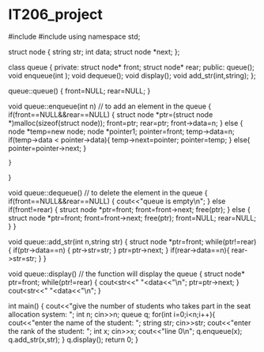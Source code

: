# IT206_project
#include <iostream>
#include <string>
using namespace std;

struct node
{
    string str;
    int data;
    struct node *next;
};

class queue
{
private:
    struct node* front;
    struct node* rear;
public:
    queue();
    void enqueue(int );
    void dequeue();
    void display();
    void add_str(int,string);
};

  queue::queue()
{
    front=NULL;
    rear=NULL;
}

void queue::enqueue(int n)         // to add an element in the queue
{
    if(front==NULL&&rear==NULL)
    {
        struct node *ptr=(struct node *)malloc(sizeof(struct node));
        front=ptr;
        rear=ptr;
        front->data=n;
    }
    else
    {
        node *temp=new node;
        node *pointer1;
        pointer=front;
        temp->data=n;
        if(temp->data < pointer->data){
            temp->next=pointer;
            pointer=temp;
        }
        else{
            pointer=pointer->next;
        }
       
    }
}

void queue::dequeue()              // to delete the element in the queue
{
    if(front==NULL&&rear==NULL)
    {
        cout<<"queue is empty\n";
    }
    else if(front!=rear)
    {
        struct node *ptr=front;
        front=front->next;
        free(ptr);
    }
    else
    {
        struct node *ptr=front;
        front=front->next;
        free(ptr);
        front=NULL;
        rear=NULL;
    }
}

void queue::add_str(int n,string str)
{
    struct node *ptr=front;
    while(ptr!=rear)
    {
        if(ptr->data==n)
        {
            ptr->str=str;
        }
        ptr=ptr->next;
    }
    if(rear->data==n){
        rear->str=str;
    }
}

void queue::display()          // the function will display the queue
{
    struct node* ptr=front;
    while(ptr!=rear)
    {
        cout<<ptr->str<<" "<<ptr->data<<"\n";
        ptr=ptr->next;
    }
    cout<<ptr->str<<" "<<ptr->data<<"\n";
}

  int main()
{
    cout<<"give the number of students who takes part in the seat allocation system: ";
    int n;
    cin>>n;
    queue q;
    for(int i=0;i<n;i++){
        cout<<"enter the name of the student: ";
        string str;
        cin>>str;
        cout<<"enter the rank of the student: ";
        int x;
        cin>>x;
        cout<<"line 0\n";
        q.enqueue(x);
        q.add_str(x,str);
    }
    q.display();
    return 0;
}
